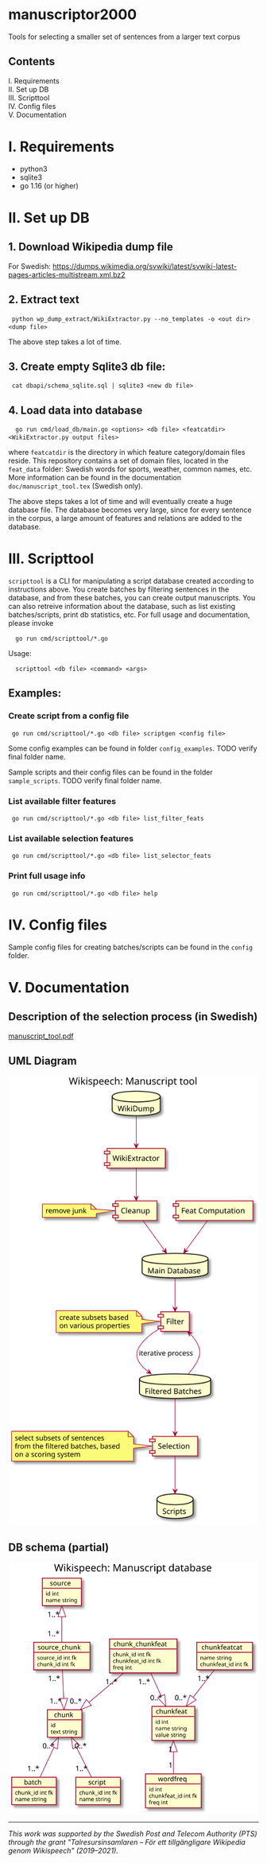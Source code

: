 # manuscriptor2000
Tools for selecting a smaller set of sentences from a larger text corpus

## Contents

I. Requirements    
II. Set up DB    
III. Scripttool    
IV. Config files    
V. Documentation    

# I. Requirements
* python3
* sqlite3
* go 1.16 (or higher)

# II. Set up DB

## 1. Download Wikipedia dump file

For Swedish: https://dumps.wikimedia.org/svwiki/latest/svwiki-latest-pages-articles-multistream.xml.bz2    
<!-- English: https://dumps.wikimedia.org/enwiki/latest/enwiki-latest-pages-articles-multistream.xml.bz2 -->


## 2. Extract text 

     python wp_dump_extract/WikiExtractor.py --no_templates -o <out dir> <dump file>


The above step takes a lot of time.

## 3. Create empty Sqlite3 db file:

     cat dbapi/schema_sqlite.sql | sqlite3 <new db file>


## 4. Load data into database

      go run cmd/load_db/main.go <options> <db file> <featcatdir> <WikiExtractor.py output files>

where `featcatdir` is the directory in which feature category/domain files reside. This repository contains a set of domain files, located in the `feat_data` folder: Swedish words for sports, weather, common names, etc. More information can be found in the documentation `doc/manuscript_tool.tex` (Swedish only).


The above steps takes a lot of time and will eventually create a huge
database file. The database becomes very large, since for every
sentence in the corpus, a large amount of features and relations are added to
the database.

# III. Scripttool

`scripttool` is a CLI for manipulating a script database created according to instructions above. You create batches by filtering sentences in the database, and from these batches, you can create output manuscripts. You can also retreive information about the database, such as list existing batches/scripts, print db statistics, etc. For full usage and documentation, please invoke

      go run cmd/scripttool/*.go

Usage:

      scripttool <db file> <command> <args>

## Examples:

### Create script from a config file

     go run cmd/scripttool/*.go <db file> scriptgen <config file>

Some config examples can be found in folder `config_examples`. TODO verify final folder name.

Sample scripts and their config files can be found in the folder `sample_scripts`. TODO verify final folder name.

### List available filter features

     go run cmd/scripttool/*.go <db file> list_filter_feats


### List available selection features

     go run cmd/scripttool/*.go <db file> list_selector_feats


### Print full usage info

     go run cmd/scripttool/*.go <db file> help



# IV. Config files

Sample config files for creating batches/scripts can be found in the `config` folder.


# V. Documentation


## Description of the selection process (in Swedish)

<a href="doc/manuscript_tool.pdf">manuscript_tool.pdf</a>



## UML Diagram

<img src="./uml/manuscriptor.svg">


## DB schema (partial)

<img src="./uml/database.svg">

---

_This work was supported by the Swedish Post and Telecom Authority (PTS) through the grant "Talresursinsamlaren – För ett tillgängligare Wikipedia genom Wikispeech" (2019–2021)._

